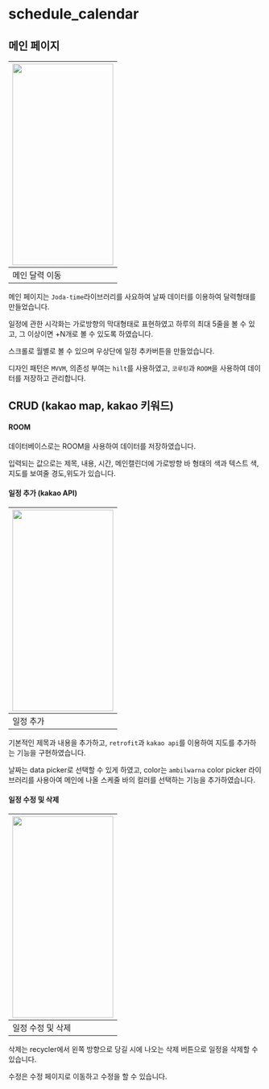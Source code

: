 # schedule_calendar


## 메인 페이지 

|<img src="https://github.com/woowoosik/Calendar/assets/49232649/017b028f-bed1-4472-a60b-4dc0e938cd99" width="200" height="400"/>|
|------|
|메인 달력 이동|

메인 페이지는 `Joda-time`라이브러리를 사요하여 날짜 데이터를 이용하여 달력형태를 만들었습니다.

일정에 관한 시각화는 가로방향의 막대형태로 표현하였고 하루의 최대 5줄을 볼 수 있고, 그 이상이면 +N개로 볼 수 있도록 하였습니다. 

스크롤로 월별로 볼 수 있으며 우상단에 일정 추카버튼을 만들었습니다.

디자인 패턴은 `MVVM`, 의존성 부여는 `hilt`를 사용하였고, `코루틴`과 `ROOM`을 사용하여 데이터를 저장하고 관리합니다.


## CRUD (kakao map, kakao 키워드)

#### ROOM


데이터베이스로는 ROOM을 사용하여 데이터를 저장하였습니다.

입력되는 값으로는 제목, 내용, 시간, 메인캘린더에 가로방향 바 형태의 색과 텍스트 색, 지도를 보여줄 경도,위도가 있습니다.




#### 일정 추가 (kakao API)

|<img src="https://github.com/woowoosik/Calendar/assets/49232649/ff1edded-544c-4079-81c2-a932d6c446a6" width="200" height="400"/>|
|------|
|일정 추가|

기본적인 제목과 내용을 추가하고, `retrofit`과 `kakao api`를 이용하여 지도를 추가하는 기능을 구현하였습니다.

날짜는 data picker로 선택할 수 있게 하였고, color는 `ambilwarna` color picker 라이브러리를 사용아여 메인에 나올 스케줄 바의 컬러를 선택하는 기능을 추가하였습니다.





#### 일정 수정 및 삭제

|<img src="https://github.com/woowoosik/Calendar/assets/49232649/d9a47379-0fe4-4767-8089-35d152c8fe06" width="200" height="400"/>|
|------|
|일정 수정 및 삭제|

삭제는 recycler에서 왼쪽 방향으로 당길 시에 나오는 삭제 버튼으로 일정을 삭제할 수 있습니다. 

수정은 수정 페이지로 이동하고 수정을 할 수 있습니다.
